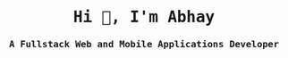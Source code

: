 <h1 align="center" style="font-family: monospace;">Hi 👋, I'm Abhay</h1>
<h3 align="center" style="font-family: monospace;">A Fullstack Web and Mobile Applications Developer</h3>

